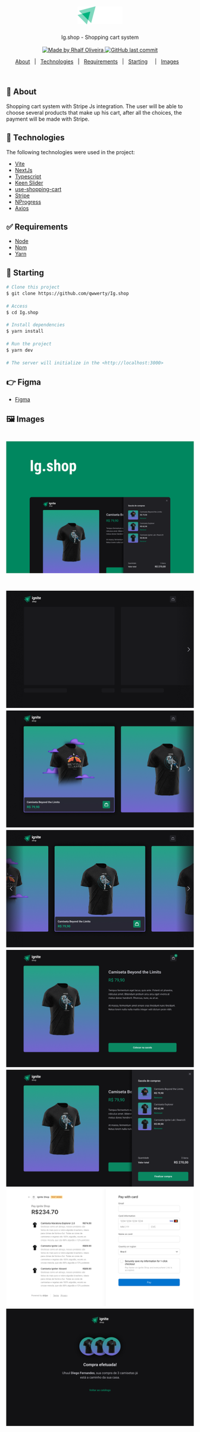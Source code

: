 <h1 align="center">



<img src=".github/images/logo.png" alt="ig.shop" width="120px"/>

</h1>

<p align="center">
  Ig.shop - Shopping cart system
  <br>
  <br>

  <a href="www.linkedin.com/in/rhalfoliveira">
    <img alt="Made by Rhalf Oliveira" src="https://img.shields.io/badge/made%20by-Rhalf%20Oliveira-%237519C1">
  </a>

  <a href="https://github.com/qwwerty/letmeask/commits/master">
    <img alt="GitHub last commit" src="https://img.shields.io/github/last-commit/qwwerty/letmeask">
  </a>

</p>

<p align="center">
  <a href="#dart-sobre">About</a> &#xa0; | &#xa0; 
  <a href="#rocket-tecnologias">Technologies</a> &#xa0; | &#xa0;
  <a href="#white_check_mark-requerimentos">Requirements</a> &#xa0; | &#xa0;
  <a href="#checkered_flag-começando">Starting</a> &#xa0; &#xa0; | &#xa0;
  <a href="#framed_picture-imagens">Images</a> &#xa0; &#xa0;
</p>

<br>

## :dart: About

Shopping cart system with Stripe Js integration. The user will be able to choose several products that make up his cart, after all the choices, the payment will be made with Stripe.

## :rocket: Technologies

The following technologies were used in the project:

- [Vite](https://vitejs.dev/)
- [NextJs](https://nextjs.org/)
- [Typescript](https://www.typescriptlang.org/)
- [Keen Slider](https://keen-slider.io/)
- [use-shopping-cart](https://useshoppingcart.com/)
- [Stripe](https://stripe.com/en-br)
- [NProgress](https://ricostacruz.com/nprogress/)
- [Axios](https://axios-http.com/)

## :white_check_mark: Requirements

- [Node](https://nodejs.org/en/)
- [Npm](https://www.npmjs.com/)
- [Yarn](https://yarnpkg.com/lang/en/)

## :checkered_flag: Starting

```bash
# Clone this project
$ git clone https://github.com/qwwerty/Ig.shop

# Access
$ cd Ig.shop

# Install dependencies
$ yarn install

# Run the project
$ yarn dev

# The server will initialize in the <http://localhost:3000>
```

## :point_right: Figma

- [Figma](<https://www.figma.com/file/Kc8HVxwGUB0BrApZrPY6jk/Ignite-Shop-2.0-(Copy)?node-id=0%3A1&t=scE5guMtOlnqQvnf-1>)

## :framed_picture: Images

<h1 align="center">
    <img alt="Cover" src = "./.github/images/cover.png" />
</h1>

<h1 align="center">
    <img alt="Cover" src = "./.github/images/image-1.png" />
    <img alt="Cover" src = "./.github/images/image-2.png" />
    <img alt="Cover" src = "./.github/images/image-3.png" />
    <img alt="Cover" src = "./.github/images/image-4.png" />
    <img alt="Cover" src = "./.github/images/image-5.png" />
    <img alt="Cover" src = "./.github/images/image-6.png" />
    <img alt="Cover" src = "./.github/images/image-7.png" />
</h1>
